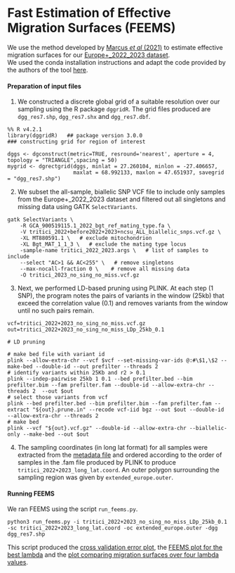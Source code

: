 # Fast Estimation of Effective Migration Surfaces (FEEMS)
We use the method developed by [Marcus *et al* (2021)](https://elifesciences.org/articles/61927) to estimate effective migration surfaces for our [Europe+_2022_2023 dataset](../Datasets/Datasets.md).  
We used the conda installation instructions and adapt the code provided by the authors of the tool [here](https://github.com/NovembreLab/feems).

#### Preparation of input files 
1. We constructed a discrete global grid of a suitable resolution over our sampling using the R package `dggridR`. The grid files produced are `dgg_res7.shp`, `dgg_res7.shx` and `dgg_res7.dbf`. 
```
%% R v4.2.1
library(dggridR)   ## package version 3.0.0
### constructing grid for region of interest

dggs <- dgconstruct(metric=TRUE, resround='nearest', aperture = 4, topology = "TRIANGLE",spacing = 50)
mygrid <- dgrectgrid(dggs, minlat = 27.260104, minlon = -27.406657,
                     maxlat = 68.992133, maxlon = 47.651937, savegrid = "dgg_res7.shp")
```
2. We subset the all-sample, biallelic SNP VCF file to include only samples from the Europe+_2022_2023 dataset and filtered out all singletons and missing data using GATK `SelectVariants`.
```
gatk SelectVariants \
    -R GCA_900519115.1_2022_bgt_ref_mating_type.fa \
    -V tritici_2022+before2022+2023+ncsu_ALL_biallelic_snps.vcf.gz \
    -XL MT880591.1 \   # exclude mitochondrion
    -XL Bgt_MAT_1_1_3 \   # exclude the mating type locus
    -sample-name tritici_2022_2023.args \   # list of samples to include
    --select "AC>1 && AC<255" \   # remove singletons
    --max-nocall-fraction 0 \    # remove all missing data
    -O tritici_2023_no_sing_no_miss.vcf.gz
```
3. Next, we performed LD-based pruning using PLINK. At each step (1 SNP), the program notes the pairs of variants in the window (25kb) that exceed the correlation value (0.1) and removes variants from the window until no such pairs remain. 
```
vcf=tritici_2022+2023_no_sing_no_miss.vcf.gz
out=tritici_2022+2023_no_sing_no_miss_LDp_25kb_0.1

# LD pruning 

# make bed file with variant id
plink --allow-extra-chr --vcf $vcf --set-missing-var-ids @:#\$1,\$2 --make-bed --double-id --out prefilter --threads 2
# identify variants within 25Kb and r2 > 0.1
plink --indep-pairwise 25kb 1 0.1 --bed prefilter.bed --bim prefilter.bim --fam prefilter.fam --double-id --allow-extra-chr --threads 2  --out $out
# select those variants from vcf
plink --bed prefilter.bed --bim prefilter.bim --fam prefilter.fam --extract "${out}.prune.in" --recode vcf-iid bgz --out $out --double-id --allow-extra-chr --threads 2
# make bed
plink --vcf "${out}.vcf.gz" --double-id --allow-extra-chr --biallelic-only --make-bed --out $out
```
4. The sampling coordinates (in long lat format) for all samples were extracted from the [metadata file](../Datasets/2022+before2022+2023+ncsu_metadata+fs+admxK7_19032024.csv) and ordered according to the order of samples in the .fam file produced by PLINK to produce `tritici_2022+2023_long_lat.coord`. An outer polygon surrounding the sampling region was given by `extended_europe.outer`.

#### Running FEEMS
We ran FEEMS using the script `run_feems.py`.
```
python3 run_feems.py -i tritici_2022+2023_no_sing_no_miss_LDp_25kb_0.1 -sc tritici_2022+2023_long_lat.coord -oc extended_europe.outer -dgg dgg_res7.shp
```
This script produced the [cross validation error plot](FEEMS_2022_2023_CV_error.pdf), the [FEEMS plot for the best lambda](tritici_2022+2023_no_sing_no_miss_LDp_25kb_0.1_feems_plot_dgg_res7.pdf) and the [plot comparing migration surfaces over four lambda values](tritici_2022+2023_no_sing_no_miss_LDp_25kb_0.1_feems_plot_dgg_res7_lambda_compare.pdf).
